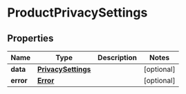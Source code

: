 

# ProductPrivacySettings


## Properties

| Name | Type | Description | Notes |
|------------ | ------------- | ------------- | -------------|
|**data** | [**PrivacySettings**](PrivacySettings.md) |  |  [optional] |
|**error** | [**Error**](Error.md) |  |  [optional] |



